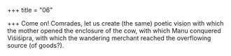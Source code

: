 +++
title = "06"

+++
Come on! Comrades, let us create (the same) poetic vision with which the  mother opened the enclosure of the cow,
with which Manu conquered Viśiśipra, with which the wandering
merchant reached the overflowing source (of goods?).